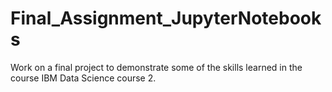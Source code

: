 # Final_Assignment_JupyterNotebooks
Work on a final project to demonstrate some of the skills learned in the course IBM Data Science course 2. 
